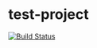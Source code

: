 # test-project
[![Build Status](https://travis-ci.org/lesia-mk/test-project.svg?branch=master)](https://travis-ci.org/lesia-mk/test-project)
